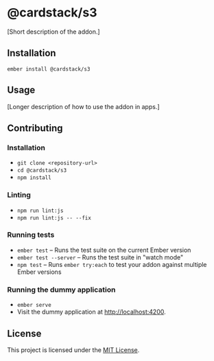 @cardstack/s3
==============================================================================

[Short description of the addon.]


Installation
------------------------------------------------------------------------------

```
ember install @cardstack/s3
```


Usage
------------------------------------------------------------------------------

[Longer description of how to use the addon in apps.]


Contributing
------------------------------------------------------------------------------

### Installation

* `git clone <repository-url>`
* `cd @cardstack/s3`
* `npm install`

### Linting

* `npm run lint:js`
* `npm run lint:js -- --fix`

### Running tests

* `ember test` – Runs the test suite on the current Ember version
* `ember test --server` – Runs the test suite in "watch mode"
* `npm test` – Runs `ember try:each` to test your addon against multiple Ember versions

### Running the dummy application

* `ember serve`
* Visit the dummy application at [http://localhost:4200](http://localhost:4200).


License
------------------------------------------------------------------------------

This project is licensed under the [MIT License](LICENSE.md).
